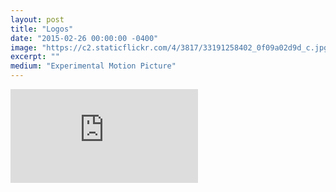 ```yaml
---
layout: post
title: "Logos"
date: "2015-02-26 00:00:00 -0400"
image: "https://c2.staticflickr.com/4/3817/33191258402_0f09a02d9d_c.jpg"
excerpt: ""
medium: "Experimental Motion Picture"
---
```


<iframe src="https://player.vimeo.com/video/120701640?color=9CBEF2"  frameborder="0" webkitallowfullscreen mozallowfullscreen allowfullscreen></iframe>
